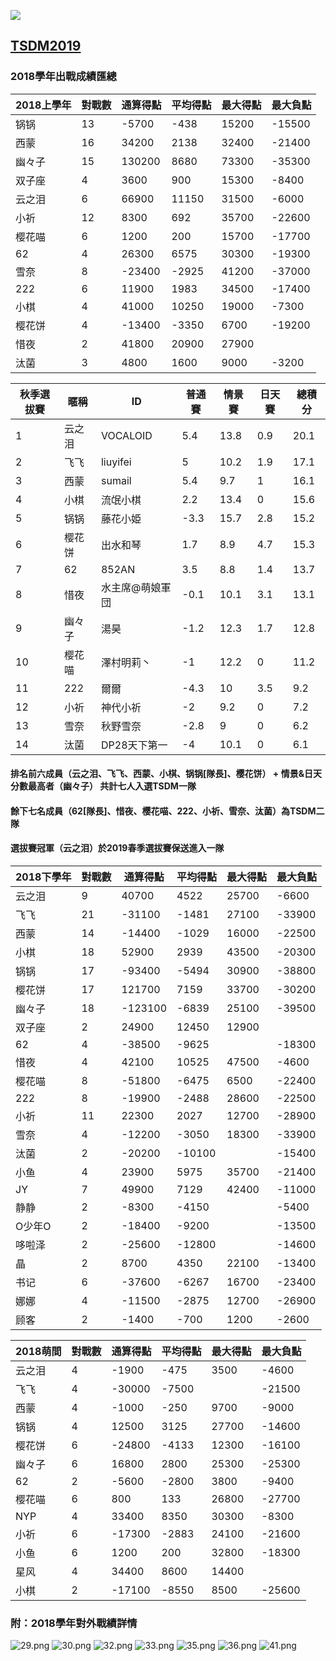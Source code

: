 [![](https://www.z4a.net/images/2018/08/01/u.png)](u.md)

## [TSDM2019](https://yuuyuyuko.github.io/uuz/tsdm2019)

### 2018學年出戰成績匯總

2018上學年|對戰數|通算得點|平均得點|最大得點|最大負點
-|-|-|-|-|-
锅锅|13|-5700|-438|15200|-15500
西蒙|16|34200|2138|32400|-21400
幽々子|15|130200|8680|73300|-35300
双子座 |4|3600|900|15300|-8400
云之泪|6|66900|11150|31500|-6000
小祈|12|8300|692|35700|-22600
樱花喵|6|1200|200|15700|-17700
62|4|26300|6575|30300|-19300
雪奈|8|-23400|-2925|41200|-37000
222|6|11900|1983|34500|-17400
小棋|4|41000|10250|19000|-7300
樱花饼|4|-13400|-3350|6700|-19200
惜夜|2|41800|20900|27900|
汰菌|3|4800|1600|9000|-3200

秋季選拔賽|暱稱|ID|普通賽|情景賽|日天賽|總積分
-|-|-|-|-|-|-
1|云之泪|VOCALOID|5.4|13.8|0.9|20.1
2|飞飞|liuyifei|5|10.2|1.9|17.1
3|西蒙|sumail|5.4|9.7|1|16.1
4|小棋|流氓小棋|2.2|13.4|0|15.6
5|锅锅|藤花小姫|-3.3|15.7|2.8|15.2
6|樱花饼|出水和琴|1.7|8.9|4.7|15.3
7|62|852AN|3.5|8.8|1.4|13.7
8|惜夜|水主席@萌娘軍団|-0.1|10.1|3.1|13.1
9|幽々子|湯昊|-1.2|12.3|1.7|12.8
10|樱花喵|澤村明莉丶|-1|12.2|0|11.2
11|222|爾爾|-4.3|10|3.5|9.2
12|小祈|神代小祈|-2|9.2|0|7.2
13|雪奈|秋野雪奈|-2.8|9|0|6.2
14|汰菌|DP28天下第一|-4|10.1|0|6.1

#### 排名前六成員（云之泪、飞飞、西蒙、小棋、锅锅[隊長]、樱花饼） + 情景&日天分數最高者（幽々子） 共計七人入選TSDM一隊
#### 餘下七名成員（62[隊長]、惜夜、樱花喵、222、小祈、雪奈、汰菌）為TSDM二隊
#### 選拔賽冠軍（云之泪）於2019春季選拔賽保送進入一隊

2018下學年|對戰數|通算得點|平均得點|最大得點|最大負點
-|-|-|-|-|-
云之泪|9|40700|4522|25700|-6600
飞飞|21|-31100|-1481|27100|-33900
西蒙|14|-14400|-1029|16000|-22500
小棋|18|52900|2939|43500|-20300
锅锅|17|-93400|-5494|30900|-38800
樱花饼|17|121700|7159|33700|-30200
幽々子|18|-123100|-6839|25100|-39500
双子座|2|24900|12450|12900|
62|4|-38500|-9625||-18300
惜夜|4|42100|10525|47500|-4600
樱花喵|8|-51800|-6475|6500|-22400
222|8|-19900|-2488|28600|-22500
小祈|11|22300|2027|12700|-28900
雪奈|4|-12200|-3050|18300|-33900
汰菌|2|-20200|-10100||-15400
小鱼|4|23900|5975|35700|-21400
JY|7|49900|7129|42400|-11000
静静|2|-8300|-4150||-5400
O少年O|2|-18400|-9200||-13500
哆啦泽|2|-25600|-12800||-14600
晶|2|8700|4350|22100|-13400
书记|6|-37600|-6267|16700|-23400
娜娜|4|-11500|-2875|12700|-26900
顾客|2|-1400|-700|1200|-2600

2018萌間|對戰數|通算得點|平均得點|最大得點|最大負點
-|-|-|-|-|-
云之泪|4|-1900|-475|3500|-4600
飞飞|4|-30000|-7500||-21500
西蒙|4|-1000|-250|9700|-9000
锅锅|4|12500|3125|27700|-14600
樱花饼|6|-24800|-4133|12300|-16100
幽々子|6|16800|2800|25300|-25300
62|2|-5600|-2800|3800|-9400
樱花喵|6|800|133|26800|-27700
NYP|4|33400|8350|30300|-8300
小祈|6|-17300|-2883|24100|-21600
小鱼|6|1200|200|32800|-18300
星风|4|34400|8600|14400|
小棋|2|-17100|-8550|8500|-25600

### 附：2018學年對外戰績詳情
![29.png](https://www.z4a.net/images/2019/03/15/29.png)
![30.png](https://www.z4a.net/images/2019/03/15/30.png)
![32.png](https://www.z4a.net/images/2019/03/15/32.png)
![33.png](https://www.z4a.net/images/2019/03/15/33.png)
![35.png](https://www.z4a.net/images/2019/03/15/35.png)
![36.png](https://www.z4a.net/images/2019/03/15/36.png)
![41.png](https://www.z4a.net/images/2019/03/15/41.png)

